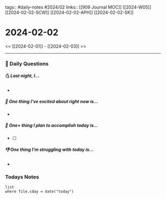 tags:: #daily-notes #2024/02 
links:: [[909 Journal MOC]] [[2024-W05]] [[2024-02-02-SCW]] [[2024-02-02-APH]] [[2024-02-02-SK]]
# 2024-02-02

<< [[2024-02-01]] - [[2024-02-03]] >>

---
### 📅 Daily Questions
##### 🌜 Last night, I...
- 

##### 🙌 One thing I've excited about right now is...
- 

##### 🚀 One+ thing I plan to accomplish today is...
- [ ] 

##### 👎 One thing I'm struggling with today is...
- 

### Todays Notes
```dataview
list 
where file.cday = date("today")
```